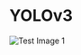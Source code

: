 # YOLOv3

![Test Image 1](https://www.semanticscholar.org/paper/The-Real-Time-Detection-of-Traffic-Participants-%C4%86orovi%C4%87-Ili%C4%87/02a4462e6c63007dda36ca5305f6b57d03f1316f/figure/4)
